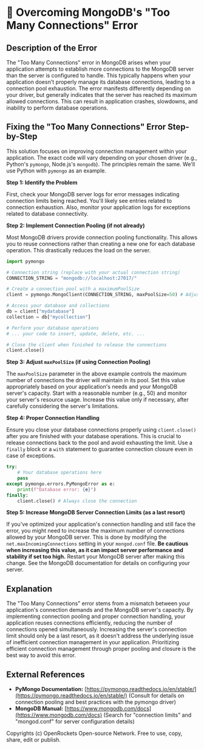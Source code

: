 # 🐞 Overcoming MongoDB's "Too Many Connections" Error


## Description of the Error

The "Too Many Connections" error in MongoDB arises when your application attempts to establish more connections to the MongoDB server than the server is configured to handle.  This typically happens when your application doesn't properly manage its database connections, leading to a connection pool exhaustion. The error manifests differently depending on your driver, but generally indicates that the server has reached its maximum allowed connections.  This can result in application crashes, slowdowns, and inability to perform database operations.


## Fixing the "Too Many Connections" Error Step-by-Step

This solution focuses on improving connection management within your application.  The exact code will vary depending on your chosen driver (e.g., Python's `pymongo`, Node.js's `mongodb`).  The principles remain the same.  We'll use Python with `pymongo` as an example.

**Step 1:  Identify the Problem**

First, check your MongoDB server logs for error messages indicating connection limits being reached.  You'll likely see entries related to connection exhaustion.  Also, monitor your application logs for exceptions related to database connectivity.

**Step 2:  Implement Connection Pooling (if not already)**

Most MongoDB drivers provide connection pooling functionality.  This allows you to reuse connections rather than creating a new one for each database operation. This drastically reduces the load on the server.

```python
import pymongo

# Connection string (replace with your actual connection string)
CONNECTION_STRING = "mongodb://localhost:27017/"

# Create a connection pool with a maximumPoolSize
client = pymongo.MongoClient(CONNECTION_STRING, maxPoolSize=50) # Adjust maxPoolSize as needed

# Access your database and collections
db = client["mydatabase"]
collection = db["mycollection"]

# Perform your database operations
# ... your code to insert, update, delete, etc. ...

# Close the client when finished to release the connections
client.close()
```

**Step 3:  Adjust `maxPoolSize` (if using Connection Pooling)**

The `maxPoolSize` parameter in the above example controls the maximum number of connections the driver will maintain in its pool.  Set this value appropriately based on your application's needs and your MongoDB server's capacity.  Start with a reasonable number (e.g., 50) and monitor your server's resource usage.  Increase this value only if necessary, after carefully considering the server's limitations.

**Step 4:  Proper Connection Handling**

Ensure you close your database connections properly using `client.close()` after you are finished with your database operations.  This is crucial to release connections back to the pool and avoid exhausting the limit.  Use a `finally` block or a `with` statement to guarantee connection closure even in case of exceptions.

```python
try:
    # Your database operations here
    pass
except pymongo.errors.PyMongoError as e:
    print(f"Database error: {e}")
finally:
    client.close() # Always close the connection
```


**Step 5:  Increase MongoDB Server Connection Limits (as a last resort)**

If you've optimized your application's connection handling and still face the error, you might need to increase the maximum number of connections allowed by your MongoDB server.  This is done by modifying the `net.maxIncomingConnections` setting in your `mongod.conf` file.  **Be cautious when increasing this value, as it can impact server performance and stability if set too high.**  Restart your MongoDB server after making this change.  See the MongoDB documentation for details on configuring your server.

## Explanation

The "Too Many Connections" error stems from a mismatch between your application's connection demands and the MongoDB server's capacity. By implementing connection pooling and proper connection handling, your application reuses connections efficiently, reducing the number of connections opened simultaneously.  Increasing the server's connection limit should only be a last resort, as it doesn't address the underlying issue of inefficient connection management in your application.  Prioritizing efficient connection management through proper pooling and closure is the best way to avoid this error.


## External References

* **PyMongo Documentation:** [https://pymongo.readthedocs.io/en/stable/](https://pymongo.readthedocs.io/en/stable/)  (Consult for details on connection pooling and best practices with the pymongo driver)
* **MongoDB Manual:** [https://www.mongodb.com/docs](https://www.mongodb.com/docs) (Search for "connection limits" and "mongod.conf" for server configuration details)


Copyrights (c) OpenRockets Open-source Network. Free to use, copy, share, edit or publish.

